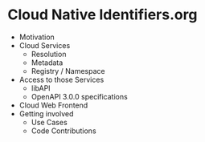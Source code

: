 # Cloud Native Identifiers.org
- Motivation
- Cloud Services
    - Resolution
    - Metadata
    - Registry / Namespace
- Access to those Services
    - libAPI
    - OpenAPI 3.0.0 specifications
- Cloud Web Frontend
- Getting involved
    - Use Cases
    - Code Contributions
